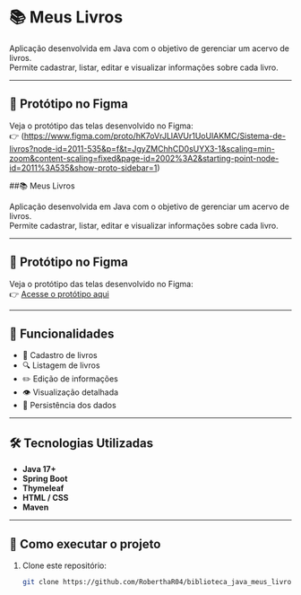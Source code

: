 # 📚 Meus Livros

Aplicação desenvolvida em Java com o objetivo de gerenciar um acervo de livros.  
Permite cadastrar, listar, editar e visualizar informações sobre cada livro.

---

## 🎨 Protótipo no Figma

Veja o protótipo das telas desenvolvido no Figma:  
👉 (https://www.figma.com/proto/hK7oVrJLlAVUr1UoUlAKMC/Sistema-de-livros?node-id=2011-535&p=f&t=JgyZMChhCD0sUYX3-1&scaling=min-zoom&content-scaling=fixed&page-id=2002%3A2&starting-point-node-id=2011%3A535&show-proto-sidebar=1)

##📚 Meus Livros

Aplicação desenvolvida em Java com o objetivo de gerenciar um acervo de livros.  
Permite cadastrar, listar, editar e visualizar informações sobre cada livro.

---

## 🎨 Protótipo no Figma

Veja o protótipo das telas desenvolvido no Figma:  
👉 [Acesse o protótipo aqui](https://www.figma.com/proto/hK7oVrJLlAVUr1UoUlAKMC/Sistema-de-livros?node-id=2011-535&p=f&t=JgyZMChhCD0sUYX3-1&scaling=min-zoom&content-scaling=fixed&page-id=2002%3A2&starting-point-node-id=2011%3A535&show-proto-sidebar=1)

---

## 🧠 Funcionalidades

- 📖 Cadastro de livros  
- 🔍 Listagem de livros  
- ✏️ Edição de informações  
- 👁️ Visualização detalhada  
- 💾 Persistência dos dados  

---

## 🛠️ Tecnologias Utilizadas

- **Java 17+**  
- **Spring Boot**  
- **Thymeleaf**  
- **HTML / CSS**  
- **Maven**  

---

## 🚀 Como executar o projeto

1. Clone este repositório:
   ```bash
   git clone https://github.com/RoberthaR04/biblioteca_java_meus_livros.git



